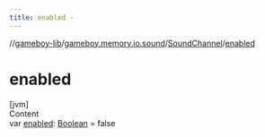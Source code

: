 ```yaml
---
title: enabled -
---
```

//[gameboy-lib](../../index.md)/[gameboy.memory.io.sound](../index.md)/[SoundChannel](index.md)/[enabled](enabled.md)



# enabled  
[jvm]  
Content  
var [enabled](enabled.md): [Boolean](https://kotlinlang.org/api/latest/jvm/stdlib/kotlin/-boolean/index.html) = false  




